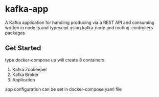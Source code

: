 # kafka-app
A Kafka application for handling producing via a REST API and consuming written in node.js and typescipt using kafka-node and routing-controllers packages

## Get Started
type docker-compose up will create 3 containers:
1. Kafka Zookeeper
2. Kafka Broker
3. Application

app configuration can be set in docker-compose yaml file

